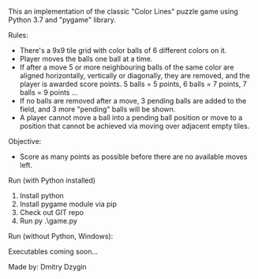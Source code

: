 This an implementation of the classic "Color Lines" puzzle game using Python 3.7 and "pygame" library.

Rules:

- There's a 9x9 tile grid with color balls of 6 different colors on it.
- Player moves the balls one ball at a time.
- If after a move 5 or more neighbouring balls of the same color are aligned horizontally, vertically or diagonally, they are removed, and the player is awarded score points.
  5 balls = 5 points,
  6 balls = 7 points,
  7 balls = 9 points
  ...
- If no balls are removed after a move, 3 pending balls are added to the field, and 3 more "pending" balls will be shown.
- A player cannot move a ball into a pending ball position or move to a position that cannot be achieved via moving over adjacent empty tiles.

Objective:

- Score as many points as possible before there are no available moves left.



Run (with Python installed)

1) Install python
2) Install pygame module via pip
3) Check out GIT repo
4) Run
  py .\game.py 


Run (without Python, Windows):
 
Executables coming soon...  
  


Made by: Dmitry Dzygin
